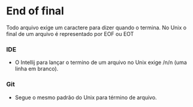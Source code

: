 # End of final

Todo arquivo exige um caractere para dizer quando o termina. No Unix o final de um arquivo é representado por EOF ou EOT

### IDE
- O Intellij para lançar o termino de um arquivo no Unix exige /n/n (uma linha em branco).

### Git
- Segue o mesmo padrão do Unix para término de arquivo.
